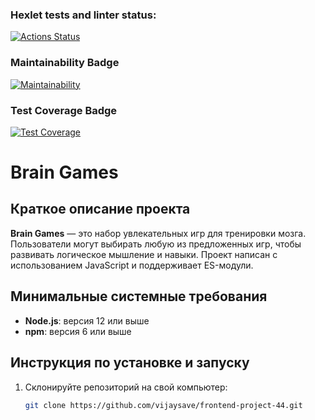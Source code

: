### Hexlet tests and linter status:

[![Actions Status](https://github.com/vijaysave/frontend-project-44/actions/workflows/hexlet-check.yml/badge.svg)](https://github.com/vijaysave/frontend-project-44/actions)

### Maintainability Badge

[![Maintainability](https://api.codeclimate.com/v1/badges/3f41e281ce1ec1af0ee4/maintainability)](https://codeclimate.com/github/vijaysave/frontend-project-44/maintainability)

### Test Coverage Badge

[![Test Coverage](https://api.codeclimate.com/v1/badges/3f41e281ce1ec1af0ee4/test_coverage)](https://codeclimate.com/github/vijaysave/frontend-project-44/test_coverage)
# Brain Games  

## Краткое описание проекта  

**Brain Games** — это набор увлекательных игр для тренировки мозга. Пользователи могут выбирать любую из предложенных игр, чтобы развивать логическое мышление и навыки. Проект написан с использованием JavaScript и поддерживает ES-модули.  

## Минимальные системные требования  

- **Node.js**: версия 12 или выше  
- **npm**: версия 6 или выше  

## Инструкция по установке и запуску  

1. Склонируйте репозиторий на свой компьютер:  
   ```bash  
   git clone https://github.com/vijaysave/frontend-project-44.git  